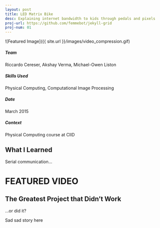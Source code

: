 ```yaml
---
layout: post
title: LED Matrix Bike
desc: Explaining internet bandwidth to kids through pedals and pixels
proj-url: https://github.com/femmebot/jekyll-grid
proj-num: 01
---
```


![Featured Image]({{ site.url }}/images/video_compression.gif)

##### Team
Riccardo Cereser, Akshay Verma, Michael-Owen Liston

##### Skills Used
Physical Computing, Computational Image Processing

##### Date
March 2015

##### Context
Physical Computing course at CIID

## What I Learned
Serial communication…

# FEATURED VIDEO

## The Greatest Project that Didn’t Work

…or did it?

Sad sad story here